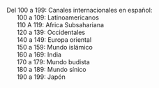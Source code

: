 Del 100 a 199: Canales internacionales en español:</br>
&nbsp;&nbsp;&nbsp;&nbsp;&nbsp;&nbsp;100 a 109: Latinoamericanos</br>
&nbsp;&nbsp;&nbsp;&nbsp;&nbsp;&nbsp;110 A 119: Africa Subsahariana</br>
&nbsp;&nbsp;&nbsp;&nbsp;&nbsp;&nbsp;120 a 139: Occidentales</br>
&nbsp;&nbsp;&nbsp;&nbsp;&nbsp;&nbsp;140 a 149: Europa oriental</br>
&nbsp;&nbsp;&nbsp;&nbsp;&nbsp;&nbsp;150 a 159: Mundo islámico</br>
&nbsp;&nbsp;&nbsp;&nbsp;&nbsp;&nbsp;160 a 169: India</br>
&nbsp;&nbsp;&nbsp;&nbsp;&nbsp;&nbsp;170 a 179: Mundo budista</br>
&nbsp;&nbsp;&nbsp;&nbsp;&nbsp;&nbsp;180 a 189: Mundo sínico</br>
&nbsp;&nbsp;&nbsp;&nbsp;&nbsp;&nbsp;190 a 199: Japón</br>
